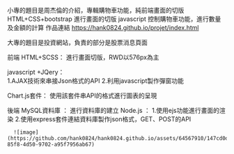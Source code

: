 小專的題目是周杰倫的介紹，專輯購物車功能，純前端畫面的切版  
HTML+CSS+bootstrap 進行畫面的切版
javascript 控制購物車功能，進行數量及金額的計算
作品連結
https://hank0824.github.io/projet/index.html

大專的題目是投資網站，負責的部分是股票消息頁面

前端
HTML+SCSS：
          進行畫面切版，RWD以576px為主
          
javascript +JQery：  
          1.AJAX技術來串接Json格式的API
          2.利用javascript製作彈窗功能
          
Chart.js套件：
        使用該套件串API的格式進行圖表的呈現

後端
MySQL資料庫 ：
          進行資料庫的建立
Node.js ：
          1.使用ejs功能進行畫面的渲染
          2.使用express套件連結資料庫製作json格式，GET、POST的API
          
      ![image](https://github.com/hank0824/hank0824.github.io/assets/64567910/147cd0d9-85f8-4d50-9702-a95f7956ab67)
